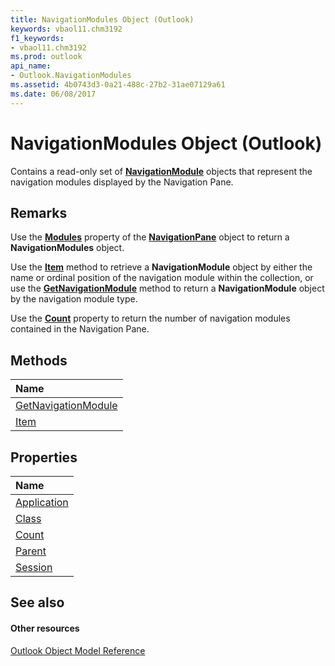 ```yaml
---
title: NavigationModules Object (Outlook)
keywords: vbaol11.chm3192
f1_keywords:
- vbaol11.chm3192
ms.prod: outlook
api_name:
- Outlook.NavigationModules
ms.assetid: 4b0743d3-0a21-488c-27b2-31ae07129a61
ms.date: 06/08/2017
---
```



# NavigationModules Object (Outlook)

Contains a read-only set of  **[NavigationModule](navigationmodule-object-outlook.md)** objects that represent the navigation modules displayed by the Navigation Pane.


## Remarks

Use the  **[Modules](navigationpane-modules-property-outlook.md)** property of the **[NavigationPane](navigationpane-object-outlook.md)** object to return a **NavigationModules** object.

Use the  **[Item](navigationmodules-item-method-outlook.md)** method to retrieve a **NavigationModule** object by either the name or ordinal position of the navigation module within the collection, or use the **[GetNavigationModule](navigationmodules-getnavigationmodule-method-outlook.md)** method to return a **NavigationModule** object by the navigation module type.

Use the  **[Count](navigationmodules-count-property-outlook.md)** property to return the number of navigation modules contained in the Navigation Pane.


## Methods



|**Name**|
|:-----|
|[GetNavigationModule](navigationmodules-getnavigationmodule-method-outlook.md)|
|[Item](navigationmodules-item-method-outlook.md)|

## Properties



|**Name**|
|:-----|
|[Application](navigationmodules-application-property-outlook.md)|
|[Class](navigationmodules-class-property-outlook.md)|
|[Count](navigationmodules-count-property-outlook.md)|
|[Parent](navigationmodules-parent-property-outlook.md)|
|[Session](navigationmodules-session-property-outlook.md)|

## See also


#### Other resources


[Outlook Object Model Reference](http://msdn.microsoft.com/library/73221b13-d8d8-99b8-3394-b95dbbfd5ddc%28Office.15%29.aspx)
